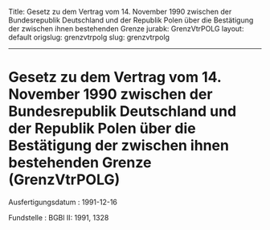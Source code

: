 Title: Gesetz zu dem Vertrag vom 14. November 1990 zwischen der Bundesrepublik Deutschland
  und der Republik Polen über die Bestätigung der zwischen ihnen bestehenden Grenze
jurabk: GrenzVtrPOLG
layout: default
origslug: grenzvtrpolg
slug: grenzvtrpolg

---

# Gesetz zu dem Vertrag vom 14. November 1990 zwischen der Bundesrepublik Deutschland und der Republik Polen über die Bestätigung der zwischen ihnen bestehenden Grenze (GrenzVtrPOLG)

Ausfertigungsdatum
:   1991-12-16

Fundstelle
:   BGBl II: 1991, 1328

